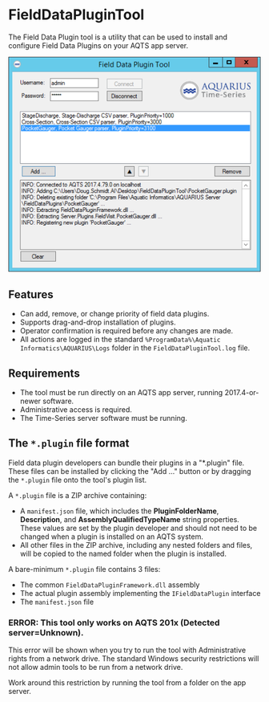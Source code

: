 ﻿# FieldDataPluginTool

The Field Data Plugin tool is a utility that can be used to install and configure Field Data Plugins on your AQTS app server.

![Field Data Plugin Tool](./Screenshot.png "Field Data Plugin Tool")

## Features
- Can add, remove, or change priority of field data plugins.
- Supports drag-and-drop installation of plugins.
- Operator confirmation is required before any changes are made.
- All actions are logged in the standard `%ProgramData%\Aquatic Informatics\AQUARIUS\Logs` folder in the `FieldDataPluginTool.log` file.

## Requirements

- The tool must be run directly on an AQTS app server, running 2017.4-or-newer software.
- Administrative access is required.
- The Time-Series server software must be running.

## The `*.plugin` file format

Field data plugin developers can bundle their plugins in a "*.plugin" file. These files can be installed by clicking the "Add ..." button or by dragging the `*.plugin` file onto the tool's plugin list.

A `*.plugin` file is a ZIP archive containing:
- A `manifest.json` file, which includes the **PluginFolderName**, **Description**, and **AssemblyQualifiedTypeName** string properties. These values are set by the plugin developer and should not need to be changed when a plugin is installed on an AQTS system.
- All other files in the ZIP archive, including any nested folders and files, will be copied to the named folder when the plugin is installed.

A bare-minimum `*.plugin` file contains 3 files:
- The common `FieldDataPluginFramework.dll` assembly
- The actual plugin assembly implementing the `IFieldDataPlugin` interface
- The `manifest.json` file
 
### ERROR: This tool only works on AQTS 201x (Detected server=Unknown).

This error will be shown when you try to run the tool with Administrative rights from a network drive. The standard Windows security restrictions will not allow admin tools to be run from a network drive.

Work around this restriction by running the tool from a folder on the app server.
